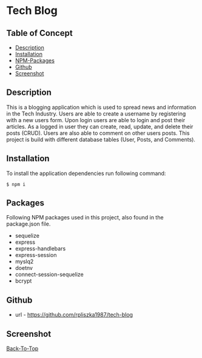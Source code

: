 # Tech Blog

## Table of Concept

- [Description](#description)
- [Installation](#installation)
- [NPM-Packages](#packages)
- [Github](#github)
- [Screenshot](#screenshot)

## Description

This is a blogging application which is used to spread news and information in the Tech Industry. Users are able to create a username by registering with a new users form. Upon login users are able to login and post their articles. As a logged in user they can create, read, update, and delete their posts (CRUD). Users are also able to comment on other users posts. This project is build with different database tables (User, Posts, and Comments).

## Installation

To install the application dependencies run following command:

```console
$ npm i
```

## Packages

Following NPM packages used in this project, also found in the package.json file.

- sequelize
- express
- express-handlebars
- express-session
- myslq2
- doetnv
- connect-session-sequelize
- bcrypt

## Github

- url - https://github.com/rpliszka1987/tech-blog

## Screenshot

[Back-To-Top](#tech-blog)
